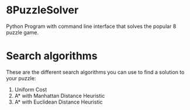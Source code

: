 # 8PuzzleSolver

Python Program with command line interface that solves the popular 8 puzzle game.

# Search algorithms
These are the different search algorithms you can use to find a solution to your puzzle:

1. Uniform Cost
2. A* with Manhattan Distance Heuristic
3. A* with Euclidean Distance Heuristic
